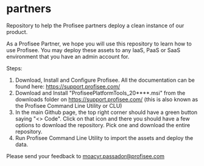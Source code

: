 # partners
Repository to help the Profisee partners deploy a clean instance of our product.

As a Profisee Partner, we hope you will use this repository to learn how to use Profisee.  You may deploy these assets to any IaaS, PaaS or SaaS environment that you have an admin account for.

Steps:
1) Download, Install and Configure Profisee. All the documentation can be found here: https://support.profisee.com/
2) Download and Install "ProfiseePlatformTools_20****.msi" from the downloads folder on https://support.profisee.com/  (this  is also known as the Profisee Command Line Utility or CLU)
3) In the main Github page, the top right corner should have a green button saying "<> Code". Click on that icon and there you should have a few options to download the repository. Pick one and download the entire repository.
4) Run Profisee Command Line Utility to import the assets and deploy the data.

Please send your feedback to moacyr.passador@profisee.com
